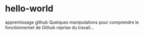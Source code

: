 # hello-world
apprentissage github
Quelques manipulations pour comprendre le fonctionnemet de Github
reprise du travail...
